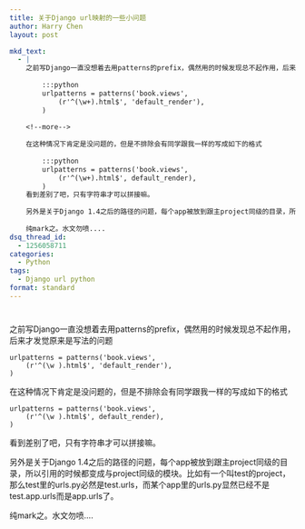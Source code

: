 ```yaml
---
title: 关于Django url映射的一些小问题
author: Harry Chen
layout: post

mkd_text:
  - |
    之前写Django一直没想着去用patterns的prefix，偶然用的时候发现总不起作用，后来才发觉原来是写法的问题
    
    	:::python
    	urlpatterns = patterns('book.views', 
    		(r'^(\w+).html$', 'default_render'),
    	)
    
    <!--more-->
    
    在这种情况下肯定是没问题的，但是不排除会有同学跟我一样的写成如下的格式
    
    	:::python
    	urlpatterns = patterns('book.views', 
    		(r'^(\w+).html$', default_render),
    	)
    看到差别了吧，只有字符串才可以拼接嘛。
    
    另外是关于Django 1.4之后的路径的问题，每个app被放到跟主project同级的目录，所以引用的时候都变成与project同级的模块。比如有一个叫test的project，那么test里的urls.py必然是test.urls，而某个app里的urls.py显然已经不是test.app.urls而是app.urls了。
    
    纯mark之。水文勿喷....
dsq_thread_id:
  - 1256058711
categories:
  - Python
tags:
  - Django url python
format: standard
---
```

# 

之前写Django一直没想着去用patterns的prefix，偶然用的时候发现总不起作用，后来才发觉原来是写法的问题


    urlpatterns = patterns('book.views',
        (r'^(\w ).html$', 'default_render'),
    )


在这种情况下肯定是没问题的，但是不排除会有同学跟我一样的写成如下的格式


    urlpatterns = patterns('book.views',
        (r'^(\w ).html$', default_render),
    )


看到差别了吧，只有字符串才可以拼接嘛。

另外是关于Django 1.4之后的路径的问题，每个app被放到跟主project同级的目录，所以引用的时候都变成与project同级的模块。比如有一个叫test的project，那么test里的urls.py必然是test.urls，而某个app里的urls.py显然已经不是test.app.urls而是app.urls了。

纯mark之。水文勿喷….
